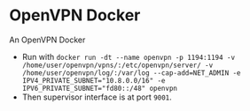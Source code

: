 # OpenVPN Docker
An OpenVPN Docker
- Run with `docker run -dt --name openvpn -p 1194:1194 -v /home/user/openvpn/vpns/:/etc/openvpn/server/ -v /home/user/openvpn/log/:/var/log --cap-add=NET_ADMIN -e IPV4_PRIVATE_SUBNET="10.8.0.0/16" -e IPV6_PRIVATE_SUBNET="fd80::/48" openvpn`
- Then supervisor interface is at port `9001`.

